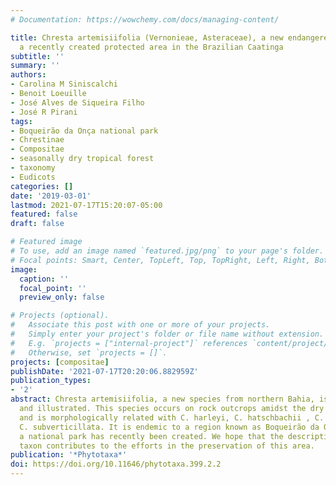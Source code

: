 ```yaml
---
# Documentation: https://wowchemy.com/docs/managing-content/

title: Chresta artemisiifolia (Vernonieae, Asteraceae), a new endangered species from
  a recently created protected area in the Brazilian Caatinga
subtitle: ''
summary: ''
authors:
- Carolina M Siniscalchi
- Benoit Loeuille
- José Alves de Siqueira Filho
- José R Pirani
tags:
- Boqueirão da Onça national park
- Chrestinae
- Compositae
- seasonally dry tropical forest
- taxonomy
- Eudicots
categories: []
date: '2019-03-01'
lastmod: 2021-07-17T15:20:07-05:00
featured: false
draft: false

# Featured image
# To use, add an image named `featured.jpg/png` to your page's folder.
# Focal points: Smart, Center, TopLeft, Top, TopRight, Left, Right, BottomLeft, Bottom, BottomRight.
image:
  caption: ''
  focal_point: ''
  preview_only: false

# Projects (optional).
#   Associate this post with one or more of your projects.
#   Simply enter your project's folder or file name without extension.
#   E.g. `projects = ["internal-project"]` references `content/project/deep-learning/index.md`.
#   Otherwise, set `projects = []`.
projects: [compositae]
publishDate: '2021-07-17T20:20:06.882959Z'
publication_types:
- '2'
abstract: Chresta artemisiifolia, a new species from northern Bahia, is described
  and illustrated. This species occurs on rock outcrops amidst the dry Caatinga domain,
  and is morphologically related with C. harleyi, C. hatschbachii , C. martii and
  C. subverticillata. It is endemic to a region known as Boqueirão da Onça, where
  a national park has recently been created. We hope that the description of this
  taxon contributes to the efforts in the preservation of this area.
publication: '*Phytotaxa*'
doi: https://doi.org/10.11646/phytotaxa.399.2.2
---
```


